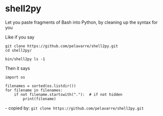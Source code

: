 # shell2py
Let you paste fragments of Bash into Python, by cleaning up the syntax for you

Like if you say

    git clone https://github.com/pelavarre/shell2py.git
    cd shell2py/

    bin/shell2py ls -1

Then it says

    import os

    filenames = sorted(os.listdir())
    for filename in filenames:
        if not filename.startswith("."):  # if not hidden
            print(filename)

\- copied by:  `git clone https://github.com/pelavarre/shell2py.git`
